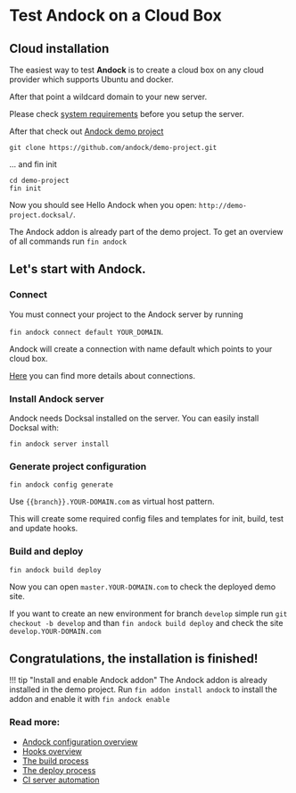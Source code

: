 # Test Andock on a Cloud Box
## Cloud installation
The easiest way to test <b>Andock</b> is to create a cloud box on any cloud provider which supports Ubuntu and docker.

After that point a wildcard domain to your new server.

Please check [system requirements](system-requirements.md) before you setup the server.

After that check out [Andock demo project](https://github.com/andock/demo-project)
```
git clone https://github.com/andock/demo-project.git
```
... and fin init
```
cd demo-project
fin init
```
Now you should see Hello Andock when you open: `http://demo-project.docksal/`.

The Andock addon is already part of the demo project. To get an overview of all commands run `fin andock`

## Let's start with Andock.

### Connect
You must connect your project to the Andock server by running 

`fin andock connect default YOUR_DOMAIN`. 

Andock will create a connection with name default which points to your cloud box.

[Here](../configuration/connections.md) you can find more details about connections.


### Install Andock server
Andock needs Docksal installed on the server. You can easily install Docksal with: 
```
fin andock server install
```
### Generate project configuration
```
fin andock config generate
```
Use `{{branch}}.YOUR-DOMAIN.com` as virtual host pattern.
 
This will create some required config files and templates for init, build, test and update hooks. 

### Build and deploy
```
fin andock build deploy
```
Now you can open `master.YOUR-DOMAIN.com` to check the deployed demo site.

If you want to create an new environment for branch `develop` simple run `git checkout -b develop` and than `fin andock build deploy` and check the site 
`develop.YOUR-DOMAIN.com`

## Congratulations, the installation is finished!

!!! tip "Install and enable Andock addon"
    The Andock addon is already installed in the demo project. Run `fin addon install andock` to install the addon and enable it with `fin andock enable` 
    

### Read more:
* [Andock configuration overview](../configuration/andock.md) 
* [Hooks overview](../configuration/hooks.md)
* [The build process](../configuration/build.md)
* [The deploy process](../configuration/environment.md)
* [CI server automation](../integrations/ci.md)
